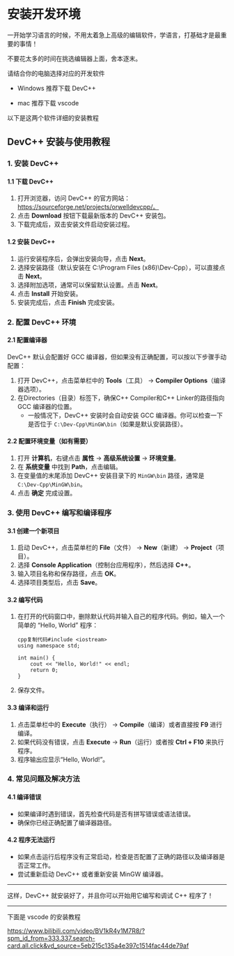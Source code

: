 

# 安装开发环境 

一开始学习语言的时候，不用太着急上高级的编辑软件，学语言，打基础才是最重要的事情！

不要花太多的时间在挑选编辑器上面，舍本逐末。

请结合你的电脑选择对应的开发软件

- Windows 推荐下载 DevC++

- mac 推荐下载 vscode

以下是这两个软件详细的安装教程

## DevC++ 安装与使用教程

### 1. 安装 DevC++

#### 1.1 下载 DevC++

1. 打开浏览器，访问 DevC++ 的官方网站：https://sourceforge.net/projects/orwelldevcpp/。
2. 点击 **Download** 按钮下载最新版本的 DevC++ 安装包。
3. 下载完成后，双击安装文件启动安装过程。

#### 1.2 安装 DevC++

1. 运行安装程序后，会弹出安装向导，点击 **Next**。
2. 选择安装路径（默认安装在 C:\Program Files (x86)\Dev-Cpp），可以直接点击 **Next**。
3. 选择附加选项，通常可以保留默认设置。点击 **Next**。
4. 点击 **Install** 开始安装。
5. 安装完成后，点击 **Finish** 完成安装。

### 2. 配置 DevC++ 环境

#### 2.1 配置编译器

DevC++ 默认会配置好 GCC 编译器，但如果没有正确配置，可以按以下步骤手动配置：

1. 打开 DevC++，点击菜单栏中的 **Tools**（工具） -> **Compiler Options**（编译器选项）。
2. 在Directories（目录）标签下，确保C++ Compiler和C++ Linker的路径指向 GCC 编译器的位置。
   - 一般情况下，DevC++ 安装时会自动安装 GCC 编译器。你可以检查一下是否位于 `C:\Dev-Cpp\MinGW\bin`（如果是默认安装路径）。

#### 2.2 配置环境变量（如有需要）

1. 打开 **计算机**，右键点击 **属性** -> **高级系统设置** -> **环境变量**。
2. 在 **系统变量** 中找到 **Path**，点击编辑。
3. 在变量值的末尾添加 DevC++ 安装目录下的 `MinGW\bin` 路径，通常是 `C:\Dev-Cpp\MinGW\bin`。
4. 点击 **确定** 完成设置。

### 3. 使用 DevC++ 编写和编译程序

#### 3.1 创建一个新项目

1. 启动 DevC++，点击菜单栏的 **File**（文件） -> **New**（新建） -> **Project**（项目）。
2. 选择 **Console Application**（控制台应用程序），然后选择 **C++**。
3. 输入项目名称和保存路径，点击 **OK**。
4. 选择项目类型后，点击 **Save**。

#### 3.2 编写代码

1. 在打开的代码窗口中，删除默认代码并输入自己的程序代码。例如，输入一个简单的 “Hello, World” 程序：

   ```
   cpp复制代码#include <iostream>
   using namespace std;
   
   int main() {
       cout << "Hello, World!" << endl;
       return 0;
   }
   ```

2. 保存文件。

#### 3.3 编译和运行

1. 点击菜单栏中的 **Execute**（执行） -> **Compile**（编译）或者直接按 **F9** 进行编译。
2. 如果代码没有错误，点击 **Execute** -> **Run**（运行）或者按 **Ctrl + F10** 来执行程序。
3. 程序输出应显示“Hello, World!”。

### 4. 常见问题及解决方法

#### 4.1 编译错误

- 如果编译时遇到错误，首先检查代码是否有拼写错误或语法错误。
- 确保你已经正确配置了编译器路径。

#### 4.2 程序无法运行

- 如果点击运行后程序没有正常启动，检查是否配置了正确的路径以及编译器是否正常工作。
- 尝试重新启动 DevC++ 或者重新安装 MinGW 编译器。

------

这样，DevC++ 就安装好了，并且你可以开始用它编写和调试 C++ 程序了！

----

下面是 vscode 的安装教程

https://www.bilibili.com/video/BV1kR4y1M7R8/?spm_id_from=333.337.search-card.all.click&vd_source=5eb215c135a4e397c1514fac44de79af

